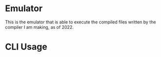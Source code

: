 # Emulator

This is the emulator that is able to execute the compiled files written by the compiler I am making, as of 2022.
# CLI Usage

